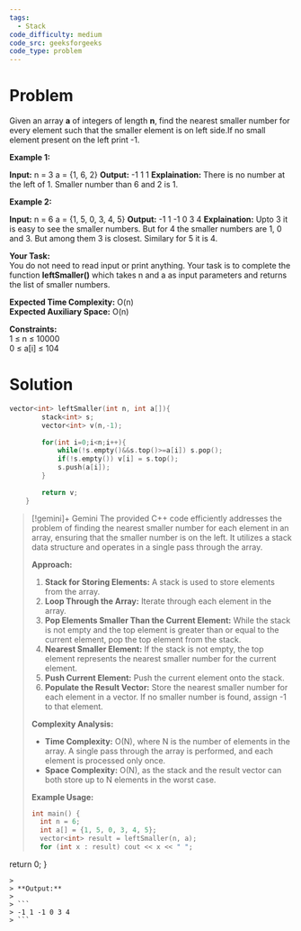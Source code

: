 ```yaml
---
tags:
  - Stack
code_difficulty: medium
code_src: geeksforgeeks
code_type: problem
---
```

# Problem
Given an array **a** of integers of length **n**, find the nearest smaller number for every element such that the smaller element is on left side.If no small element present on the left print -1.

**Example 1:**

**Input:** n = 3
a = {1, 6, 2}
**Output:** -1 1 1
**Explaination:** There is no number at the 
left of 1. Smaller number than 6 and 2 is 1.

**Example 2:**

**Input:** n = 6
a = {1, 5, 0, 3, 4, 5}
**Output:** -1 1 -1 0 3 4
**Explaination:** Upto 3 it is easy to see 
the smaller numbers. But for 4 the smaller 
numbers are 1, 0 and 3. But among them 3 
is closest. Similary for 5 it is 4.

**Your Task:**  
You do not need to read input or print anything. Your task is to complete the function **leftSmaller()** which takes n and a as input parameters and returns the list of smaller numbers.

**Expected Time Complexity:** O(n)  
**Expected Auxiliary Space:** O(n)

**Constraints:**  
1 ≤ n ≤ 10000  
0 ≤ a[i] ≤ 104

# Solution

```cpp
vector<int> leftSmaller(int n, int a[]){
        stack<int> s;
        vector<int> v(n,-1);
	    
	    for(int i=0;i<n;i++){
	        while(!s.empty()&&s.top()>=a[i]) s.pop();
	        if(!s.empty()) v[i] = s.top();
	        s.push(a[i]);
	    }
	    
	    return v;
    }
```



>[!gemini]+ Gemini
>The provided C++ code efficiently addresses the problem of finding the nearest smaller number for each element in an array, ensuring that the smaller number is on the left. It utilizes a stack data structure and operates in a single pass through the array.
> 
> **Approach:**
> 
> 1. **Stack for Storing Elements:** A stack is used to store elements from the array.
> 2. **Loop Through the Array:** Iterate through each element in the array.
> 3. **Pop Elements Smaller Than the Current Element:** While the stack is not empty and the top element is greater than or equal to the current element, pop the top element from the stack.
> 4. **Nearest Smaller Element:** If the stack is not empty, the top element represents the nearest smaller number for the current element.
> 5. **Push Current Element:** Push the current element onto the stack.
> 6. **Populate the Result Vector:** Store the nearest smaller number for each element in a vector. If no smaller number is found, assign -1 to that element.
> 
> **Complexity Analysis:**
> 
> * **Time Complexity:** O(N), where N is the number of elements in the array. A single pass through the array is performed, and each element is processed only once.
> * **Space Complexity:** O(N), as the stack and the result vector can both store up to N elements in the worst case.
> 
> **Example Usage:**
> 
> ```cpp
> int main() {
>   int n = 6;
>   int a[] = {1, 5, 0, 3, 4, 5};
>   vector<int> result = leftSmaller(n, a);
>   for (int x : result) cout << x << " ";
   return 0;
 }
```
> 
> **Output:**
> 
> ```
> -1 1 -1 0 3 4
> ```
 